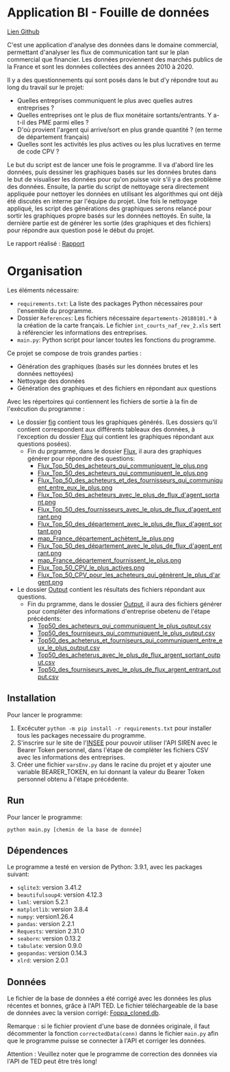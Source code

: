 # Application BI - Fouille de données
[Lien Github](https://github.com/Luo-Ying/Application-BI-Feuille-de-donn-es-)

C'est une application d'analyse des données dans le domaine commercial, permettant d'analyser les flux de communication tant sur le plan commercial que financier. Les données proviennent des marchés publics de la France et sont les données collectées des années 2010 à 2020.

Il y a des questionnements qui sont posés dans le but d'y répondre tout au long du travail sur le projet:

- Quelles entreprises communiquent le plus avec quelles autres entreprises ?
- Quelles entreprises ont le plus de flux monétaire sortants/entrants. Y a-t-il des PME parmi elles ?
- D'où provient l'argent qui arrive/sort en plus grande quantité ? (en terme de département français)
- Quelles sont les activités les plus actives ou les plus lucratives en terme de code CPV ?

Le but du script est de lancer une fois le programme. Il va d'abord lire les données, puis dessiner les graphiques basés sur les données brutes dans le but de visualiser les données pour qu'on puisse voir s'il y a des problème des données. Ensuite, la partie du script de nettoyage sera directement appliquée pour nettoyer les données en utilisant les algorithmes qui ont déjà été discutés en interne par l'équipe du projet. Une fois le nettoyage appliqué, les script des générations des graphiques serons relancé pour sortir les graphiques propre basés sur les données nettoyés. En suite, la dernière partie est de générer les sortie (des graphiques et des fichiers) pour répondre aux question posé le début du projet.

Le rapport réalisé : [Rapport](./rapport.pdf)

# Organisation

Les éléments nécessaire:

- `requirements.txt`: La liste des packages Python nécessaires pour l'ensemble du programme.
- Dossier `References`: Les fichiers nécessaire `departements-20180101.*` à la création de la carte français. Le fichier `int_courts_naf_rev_2.xls` sert à référencier les informations des entreprises.
- `main.py`: Python script pour lancer toutes les fonctions du programme.

Ce projet se compose de trois grandes parties :

- Génération des graphiques (basés sur les données brutes et les données nettoyées)
- Nettoyage des données
- Génération des graphiques et des fichiers en répondant aux questions

Avec les répertoires qui contiennent les fichiers de sortie à la fin de l'exécution du programme :

- Le dossier [fig](./fig) contient tous les graphiques générés. (Les dossiers qu'il contient correspondent aux différents tableaux des données, à l'exception du dossier [Flux](./fig/Flux) qui contient les graphiques répondant aux questions posées).
  - Fin du prgramme, dans le dossier [Flux](./fig/Flux), il aura des graphiques générer pour répondre des questions:
    - [Flux_Top_50_des_acheteurs_qui_communiquent_le_plus.png](./fig/Flux/Flux_Top_50_des_acheteurs_qui_communiquent_le_plus_hist.png)
    - [Flux_Top_50_des_acheteurs_qui_communiquent_le_plus.png](./fig/Flux/Flux_Top_50_des_acheteurs_qui_communiquent_le_plus_hist.png)
    - [Flux_Top_50_des_acheteurs_et_des_fournisseurs_qui_communiquent_entre_eux_le_plus.png](./fig/Flux/Flux_Top_50_des_acheteurs_et_des_fournisseurs_qui_communiquent_entre_eux_le_plus_hist.png)
    - [Flux_Top_50_des_acheteurs_avec_le_plus_de_flux_d'agent_sortant.png](./fig/Flux/Flux_Top_50_des_acheteurs_avec_le_plus_de_flux_d'agent_sortant_hist_with_log.png)
    - [Flux_Top_50_des_fournisseurs_avec_le_plus_de_flux_d'agent_entrant.png](./fig/Flux/Flux_Top_50_des_fournisseurs_avec_le_plus_de_flux_d'agent_entrant_hist_with_log.png)
    - [Flux_Top_50_des_département_avec_le_plus_de_flux_d'agent_sortant.png](./fig/Flux/Flux_Top_50_des_département_avec_le_plus_de_flux_d'agent_sortant_hist_with_log.png)
    - [map_France_département_achètent_le_plus.png](./fig/Flux/Flux_Les_département_qui_achètent_le_plus_hist_pivot.png)
    - [Flux_Top_50_des_département_avec_le_plus_de_flux_d'agent_entrant.png](./fig/Flux/Flux_Top_50_des_département_avec_le_plus_de_flux_d'agent_entrant_hist_with_log.png)
    - [map_France_département_fournissent_le_plus.png](./fig/Flux/Flux_Les_département_qui_fournissent_le_plus_hist_pivot.png)
    - [Flux_Top_50_CPV_le_plus_actives.png](./fig/Flux/Flux_Top_50_CPV_flux_hist.png)
    - [Flux_Top_50_CPV_pour_les_acheteurs_qui_génèrent_le_plus_d'argent.png](./fig/Flux/Flux_Top_50_CPV_pour_les_acheteurs_qui_génèrent_le_plus_d'argent_hist_with_log.png)
- Le dossier [Output](./Output) contient les résultats des fichiers répondant aux questions.
  - Fin du prgramme, dans le dossier [Output](./Output), il aura des fichiers générer pour compléter des informations d'entreprise obetenu de l'étape précédents:
    - [Top50_des_acheteurs_qui_communiquent_le_plus_output.csv](./Output/Top50/Top50_des_acheteurs_qui_communiquent_le_plus_output.csv)
    - [Top50_des_fourniseurs_qui_communiquent_le_plus_output.csv](./Output/Top50/Top50_des_fourniseurs_qui_communiquent_le_plus_output.csv)
    - [Top50_des_acheterus_et_fourniseurs_qui_communiquent_entre_eux_le_plus_output.csv](./Output/Top50/Top50_des_acheterus_et_fourniseurs_qui_communiquent_entre_eux_le_plus_output.csv)
    - [Top50_des_acheterus_avec_le_plus_de_flux_argent_sortant_output.csv](./Output/Top50/Top50_des_acheterus_avec_le_plus_de_flux_argent_sortant_output.csv)
    - [Top50_des_fourniseurs_avec_le_plus_de_flux_argent_entrant_output.csv](./Output/Top50/Top50_des_fourniseurs_avec_le_plus_de_flux_argent_entrant_output.csv)


## Installation

Pour lancer le programme:

1. Excécuter `python -m pip install -r requirements.txt` pour installer tous les packages necessaire du programme.
2. S'inscrire sur le site de l'[INSEE](https://api.insee.fr/catalogue/site/themes/wso2/subthemes/insee/pages/sign-up.jag) pour pouvoir utiliser l'API SIREN avec le Bearer Token personnel, dans l'étape de compléter les fichiers CSV avec les informations des entreprises.
3. Créer une fichier `varsEnv.py` dans le racine du projet et y ajouter une variable BEARER_TOKEN, en lui donnant la valeur du Bearer Token personnel obtenu à l'étape précédente.

## Run

Pour lancer le programme:

`python main.py [chemin de la base de donnée]`

## Dépendences

Le programme a testé en version de Python: 3.9.1, avec les packages suivant:

- `sqlite3`: version 3.41.2
- `beautifulsoup4`: version 4.12.3
- `lxml`: version 5.2.1
- `matplotlib`: version 3.8.4
- `numpy`: version1.26.4
- `pandas`: version 2.2.1
- `Requests`: version 2.31.0
- `seaborn`: version 0.13.2
- `tabulate`: version 0.9.0
- `geopandas`: version 0.14.3
- `xlrd`: version 2.0.1


## Données

Le fichier de la base de données a été corrigé avec les données les plus récentes et bonnes, grâce à l'API TED. Le fichier téléchargeable de la base de données avec la version corrigé: [Foppa_cloned.db](https://drive.google.com/file/d/1plHB8bFOZoYeutf7NwbE1q4vqFN9kOal/view?usp=drive_link).

Remarque : si le fichier provient d'une base de données originale, il faut décommenter la fonction `correctedData(conn)` danns le fichier `main.py` afin que le programme puisse se connecter à l'API et corriger les données.

Attention : Veuillez noter que le programme de correction des données via l'API de TED peut être très long!
